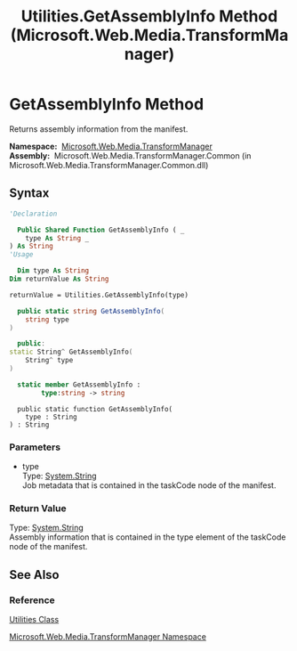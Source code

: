 ﻿---
title: Utilities.GetAssemblyInfo Method  (Microsoft.Web.Media.TransformManager)
TOCTitle: GetAssemblyInfo Method
ms:assetid: M:Microsoft.Web.Media.TransformManager.Utilities.GetAssemblyInfo(System.String)
ms:mtpsurl: https://msdn.microsoft.com/en-us/library/microsoft.web.media.transformmanager.utilities.getassemblyinfo(v=VS.90)
ms:contentKeyID: 35520777
ms.date: 06/14/2012
mtps_version: v=VS.90
f1_keywords:
- Microsoft.Web.Media.TransformManager.Utilities.GetAssemblyInfo
dev_langs:
- csharp
- jscript
- vb
- FSharp
- cpp
api_location:
- Microsoft.Web.Media.TransformManager.Common.dll
api_name:
- Microsoft.Web.Media.TransformManager.Utilities.GetAssemblyInfo
api_type:
- Managed
topic_type:
- apiref
- kbSyntax
product_family_name: VS
ROBOTS: INDEX,FOLLOW
---

# GetAssemblyInfo Method

Returns assembly information from the manifest.

**Namespace:**  [Microsoft.Web.Media.TransformManager](microsoft-web-media-transformmanager-namespace.md)  
**Assembly:**  Microsoft.Web.Media.TransformManager.Common (in Microsoft.Web.Media.TransformManager.Common.dll)

## Syntax

```vb
'Declaration

  Public Shared Function GetAssemblyInfo ( _
    type As String _
) As String
'Usage

  Dim type As String
Dim returnValue As String

returnValue = Utilities.GetAssemblyInfo(type)
```

```csharp
  public static string GetAssemblyInfo(
    string type
)
```

```cpp
  public:
static String^ GetAssemblyInfo(
    String^ type
)
```

``` fsharp
  static member GetAssemblyInfo : 
        type:string -> string 
```

```jscript
  public static function GetAssemblyInfo(
    type : String
) : String
```

### Parameters

  - type  
    Type: [System.String](https://msdn.microsoft.com/library/s1wwdcbf)  
    Job metadata that is contained in the taskCode node of the manifest.  

### Return Value

Type: [System.String](https://msdn.microsoft.com/library/s1wwdcbf)  
Assembly information that is contained in the type element of the taskCode node of the manifest.  

## See Also

### Reference

[Utilities Class](utilities-class-microsoft-web-media-transformmanager.md)

[Microsoft.Web.Media.TransformManager Namespace](microsoft-web-media-transformmanager-namespace.md)

